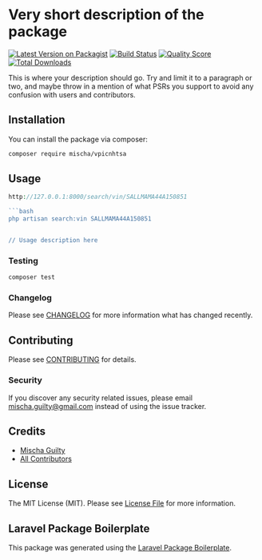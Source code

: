 # Very short description of the package

[![Latest Version on Packagist](https://img.shields.io/packagist/v/mischaguilty/vpicnhtsa.svg?style=flat-square)](https://packagist.org/packages/mischaguilty/vpicnhtsa)
[![Build Status](https://img.shields.io/travis/mischaguilty/vpicnhtsa/master.svg?style=flat-square)](https://travis-ci.org/mischaguilty/vpicnhtsa)
[![Quality Score](https://img.shields.io/scrutinizer/g/mischaguilty/vpicnhtsa.svg?style=flat-square)](https://scrutinizer-ci.com/g/mischaguilty/vpicnhtsa)
[![Total Downloads](https://img.shields.io/packagist/dt/mischaguilty/vpicnhtsa.svg?style=flat-square)](https://packagist.org/packages/mischaguilty/vpicnhtsa)

This is where your description should go. Try and limit it to a paragraph or two, and maybe throw in a mention of what PSRs you support to avoid any confusion with users and contributors.

## Installation

You can install the package via composer:

```bash
composer require mischa/vpicnhtsa
```

## Usage

``` php
http://127.0.0.1:8000/search/vin/SALLMAMA44A150851

```bash
php artisan search:vin SALLMAMA44A150851


// Usage description here
```

### Testing

``` bash
composer test
```

### Changelog

Please see [CHANGELOG](CHANGELOG.md) for more information what has changed recently.

## Contributing

Please see [CONTRIBUTING](CONTRIBUTING.md) for details.

### Security

If you discover any security related issues, please email mischa.guilty@gmail.com instead of using the issue tracker.

## Credits

- [Mischa Guilty](https://github.com/mischaguilty)
- [All Contributors](../../contributors)

## License

The MIT License (MIT). Please see [License File](LICENSE.md) for more information.

## Laravel Package Boilerplate

This package was generated using the [Laravel Package Boilerplate](https://laravelpackageboilerplate.com).
